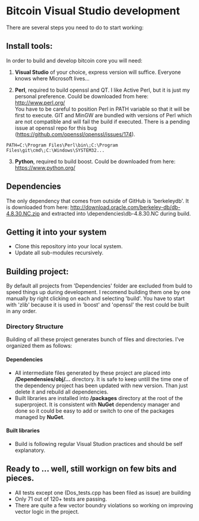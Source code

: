 # Bitcoin Visual Studio development


There are several steps you need to do to start working:


## Install tools:

In order to build and develop bitcoin core you will need:

1. **Visual Studio** of your choice, express version will suffice. 
  Everyone knows where Microsoft lives...

2. **Perl**, required to build openssl and QT. 
  I like Active Perl, but it is just my personal preference. Could be downloaded from here:	http://www.perl.org/ <br>
  You have to be careful to position Perl in PATH variable so that it will be first to execute. GIT and MinGW are bundled with versions of Perl which are not compatible and will fail the build if executed. There is a pending issue at openssl repo for this bug (https://github.com/openssl/openssl/issues/174).
```
PATH=C:\Program Files\Perl\bin\;C:\Program Files\git\cmd\;C:\Windows\SYSTEM32...
```

3. **Python**, required to build boost. 
  Could be downloaded from here:	https://www.python.org/


## Dependencies

The only dependency that comes from outside of GitHub is 'berkeleydb'. It is downloaded from here: http://download.oracle.com/berkeley-db/db-4.8.30.NC.zip and extracted into \dependencies\db-4.8.30.NC during build.



## Getting it into your system

- Clone this repository into your local system.
- Update all sub-modules recursively.



## Building project:

By default all projects from 'Dependencies' folder are excluded from buld to 
speed things up during development. I recomend building them one by one 
manually by right clicking on each and selecting 'build'. 
You have to start with 'zlib' because it is used in 'boost' and 'openssl'
the rest could be built in any order.

### Directory Structure

Building of all these project generates bunch of files and directories. I've organized them as follows:


#### Dependencies

- All intermediate files generated by these project are placed into **/Dependensies/obj/...** directory. It is safe to keep untill the time one of the dependency project has been updated with new version. Than just delete it and rebuild all dependencies.
- Built libraries are installed into **/packages** directory at the root of the superproject. It is consistent with **NuGet** dependency manager and done so it could be easy to add or switch to one of the packages managed by **NuGet**.

#### Built libraries

- Build is following regular Visual Studion practices and should be self explanatory.


## Ready to ... well, still workign on few bits and pieces. 

- All tests except one (Dos_tests.cpp has been filed as issue) are building
- Only 71 out of 120+ tests are passing.
- There are quite a few vector boundry violations so working on improving vector logic in the project.
